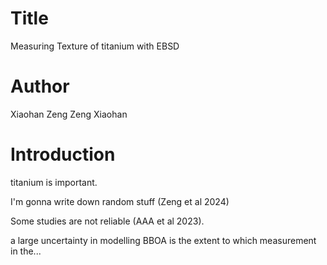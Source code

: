 # Title
Measuring Texture of titanium with EBSD

# Author
Xiaohan Zeng
Zeng Xiaohan

# Introduction
titanium is important.

I'm gonna write down random stuff (Zeng et al 2024)

Some studies are not reliable (AAA et al 2023).

a large uncertainty in modelling BBOA is the extent to which measurement in the...

